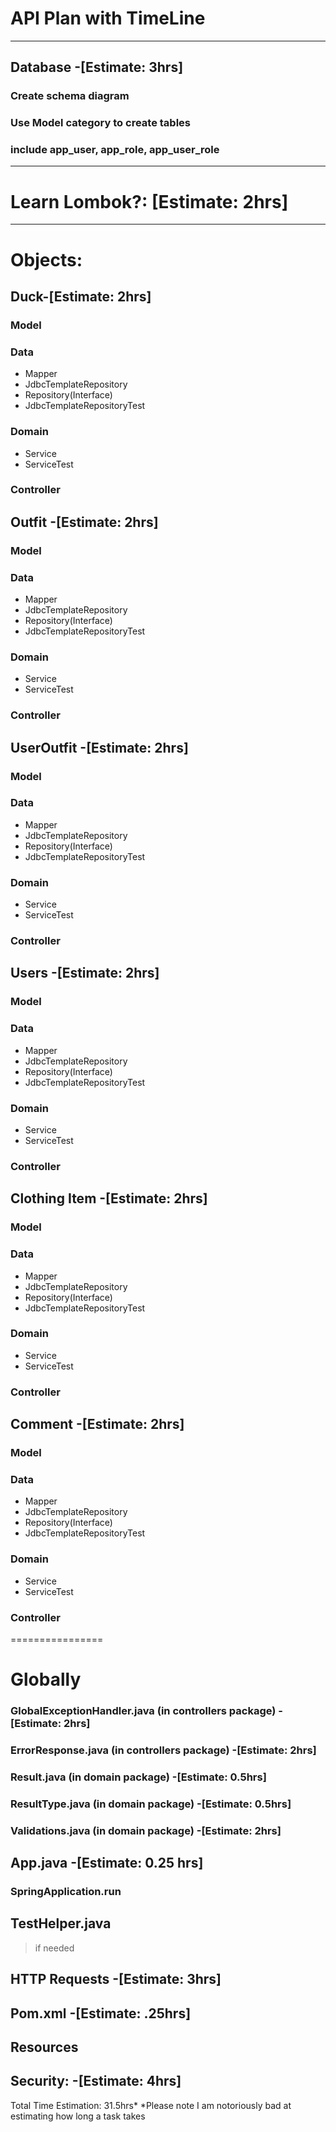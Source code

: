 # **API Plan with TimeLine**


----------------------------------
## Database  -[Estimate: 3hrs]
### Create schema diagram
### Use Model category to create tables
### include app_user, app_role, app_user_role
--------------------------------------------


# Learn Lombok?: [Estimate: 2hrs]

___________________________
# Objects: 
## Duck-[Estimate: 2hrs]
### Model
### Data
-  Mapper
-  JdbcTemplateRepository
-  Repository(Interface)
-  JdbcTemplateRepositoryTest
### Domain
-  Service
-  ServiceTest
### Controller

## Outfit -[Estimate: 2hrs]
### Model
### Data
-  Mapper
-  JdbcTemplateRepository
-  Repository(Interface)
-  JdbcTemplateRepositoryTest
### Domain
-  Service
-  ServiceTest
### Controller

## UserOutfit -[Estimate: 2hrs]
### Model
### Data
-  Mapper
-  JdbcTemplateRepository
-  Repository(Interface)
-  JdbcTemplateRepositoryTest
### Domain
-  Service
-  ServiceTest
### Controller


## Users -[Estimate: 2hrs]
### Model
### Data
-  Mapper
-  JdbcTemplateRepository
-  Repository(Interface)
-  JdbcTemplateRepositoryTest
### Domain
-  Service
-  ServiceTest
### Controller

## Clothing Item -[Estimate: 2hrs]
### Model
### Data
-  Mapper
-  JdbcTemplateRepository
-  Repository(Interface)
-  JdbcTemplateRepositoryTest
### Domain
-  Service
-  ServiceTest
### Controller


## Comment -[Estimate: 2hrs]
### Model
### Data
-  Mapper
-  JdbcTemplateRepository
-  Repository(Interface)
-  JdbcTemplateRepositoryTest
### Domain
-  Service
-  ServiceTest
### Controller

================



# Globally
### GlobalExceptionHandler.java (in controllers package) -[Estimate: 2hrs]
### ErrorResponse.java  (in controllers package) -[Estimate: 2hrs]
### Result.java (in domain package) -[Estimate: 0.5hrs]
### ResultType.java (in domain package) -[Estimate: 0.5hrs]
### Validations.java (in domain package)  -[Estimate: 2hrs]


## App.java  -[Estimate: 0.25 hrs]
### SpringApplication.run


## TestHelper.java
> if needed

## HTTP Requests  -[Estimate: 3hrs]
## Pom.xml   -[Estimate: .25hrs]
## Resources 

## Security:  -[Estimate: 4hrs]



Total Time Estimation: 31.5hrs*
*Please note I am notoriously bad at estimating how long a task takes



